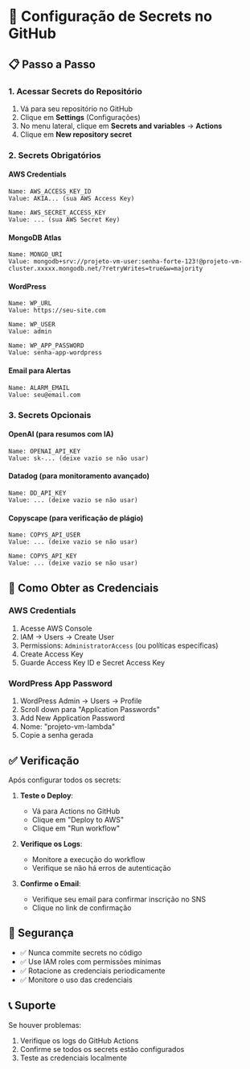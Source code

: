 # 🔐 Configuração de Secrets no GitHub

## 📋 **Passo a Passo**

### **1. Acessar Secrets do Repositório**
1. Vá para seu repositório no GitHub
2. Clique em **Settings** (Configurações)
3. No menu lateral, clique em **Secrets and variables** → **Actions**
4. Clique em **New repository secret**

### **2. Secrets Obrigatórios**

#### **AWS Credentials**
```
Name: AWS_ACCESS_KEY_ID
Value: AKIA... (sua AWS Access Key)

Name: AWS_SECRET_ACCESS_KEY  
Value: ... (sua AWS Secret Key)
```

#### **MongoDB Atlas**
```
Name: MONGO_URI
Value: mongodb+srv://projeto-vm-user:senha-forte-123!@projeto-vm-cluster.xxxxx.mongodb.net/?retryWrites=true&w=majority
```

#### **WordPress**
```
Name: WP_URL
Value: https://seu-site.com

Name: WP_USER
Value: admin

Name: WP_APP_PASSWORD
Value: senha-app-wordpress
```

#### **Email para Alertas**
```
Name: ALARM_EMAIL
Value: seu@email.com
```

### **3. Secrets Opcionais**

#### **OpenAI (para resumos com IA)**
```
Name: OPENAI_API_KEY
Value: sk-... (deixe vazio se não usar)
```

#### **Datadog (para monitoramento avançado)**
```
Name: DD_API_KEY
Value: ... (deixe vazio se não usar)
```

#### **Copyscape (para verificação de plágio)**
```
Name: COPYS_API_USER
Value: ... (deixe vazio se não usar)

Name: COPYS_API_KEY
Value: ... (deixe vazio se não usar)
```

## 🔧 **Como Obter as Credenciais**

### **AWS Credentials**
1. Acesse AWS Console
2. IAM → Users → Create User
3. Permissions: `AdministratorAccess` (ou políticas específicas)
4. Create Access Key
5. Guarde Access Key ID e Secret Access Key

### **WordPress App Password**
1. WordPress Admin → Users → Profile
2. Scroll down para "Application Passwords"
3. Add New Application Password
4. Nome: "projeto-vm-lambda"
5. Copie a senha gerada

## ✅ **Verificação**

Após configurar todos os secrets:

1. **Teste o Deploy**:
   - Vá para Actions no GitHub
   - Clique em "Deploy to AWS"
   - Clique em "Run workflow"

2. **Verifique os Logs**:
   - Monitore a execução do workflow
   - Verifique se não há erros de autenticação

3. **Confirme o Email**:
   - Verifique seu email para confirmar inscrição no SNS
   - Clique no link de confirmação

## 🚨 **Segurança**

- ✅ Nunca commite secrets no código
- ✅ Use IAM roles com permissões mínimas
- ✅ Rotacione as credenciais periodicamente
- ✅ Monitore o uso das credenciais

## 📞 **Suporte**

Se houver problemas:
1. Verifique os logs do GitHub Actions
2. Confirme se todos os secrets estão configurados
3. Teste as credenciais localmente 